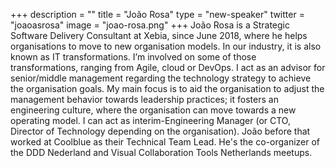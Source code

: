 +++
description = ""
title = "João Rosa"
type = "new-speaker"
twitter = "joaoasrosa"
image = "joao-rosa.png"
+++
João Rosa is a Strategic Software Delivery Consultant at Xebia, since June 2018, where he helps organisations to move to new organisation models. In our industry, it is also known as IT transformations. I’m involved on some of those transformations, ranging from Agile, cloud or DevOps. I act as an advisor for senior/middle management regarding the technology strategy to achieve the organisation goals. My main focus is to aid the organisation to adjust the management behavior towards leadership practices; it fosters an engineering culture, where the organisation can move towards a new operating model. I can act as interim-Engineering Manager (or CTO, Director of Technology depending on the organisation). João before that worked at Coolblue as their Technical Team Lead. He's the co-organizer of the DDD Nederland and Visual Collaboration Tools Netherlands meetups.